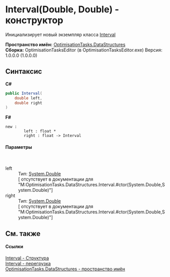 # Interval(Double, Double) - конструктор
 

Инициализирует новый экземпляр класса <a href="T_OptimisationTasks_DataStructures_Interval">Interval</a>

**Пространство имён:**&nbsp;<a href="N_OptimisationTasks_DataStructures">OptimisationTasks.DataStructures</a><br />**Сборка:**&nbsp;OptimisationTasksEditor (в OptimisationTasksEditor.exe) Версия: 1.0.0.0 (1.0.0.0)

## Синтаксис

**C#**<br />
``` C#
public Interval(
	double left,
	double right
)
```

**F#**<br />
``` F#
new : 
        left : float * 
        right : float -> Interval
```


#### Параметры
&nbsp;<dl><dt>left</dt><dd>Тип:&nbsp;<a href="http://msdn2.microsoft.com/ru-ru/library/643eft0t" target="_blank">System.Double</a><br />\[<param name="left"/> отсутствует в документации для "M:OptimisationTasks.DataStructures.Interval.#ctor(System.Double,System.Double)"\]</dd><dt>right</dt><dd>Тип:&nbsp;<a href="http://msdn2.microsoft.com/ru-ru/library/643eft0t" target="_blank">System.Double</a><br />\[<param name="right"/> отсутствует в документации для "M:OptimisationTasks.DataStructures.Interval.#ctor(System.Double,System.Double)"\]</dd></dl>

## См. также


#### Ссылки
<a href="T_OptimisationTasks_DataStructures_Interval">Interval - Структура</a><br /><a href="Overload_OptimisationTasks_DataStructures_Interval__ctor">Interval - перегрузка</a><br /><a href="N_OptimisationTasks_DataStructures">OptimisationTasks.DataStructures - пространство имён</a><br />